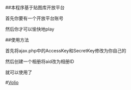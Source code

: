 ##本程序基于贴图库开放平台

首先你要有一个开放平台账号

然后你才可以愉快地play

##使用方法

首先将ajax.php中的AccessKey和SecretKey修改为你自己的

然后创建一个相册将aid改为相册ID

就可以使用了

#[Volio](https://niconiconi.org)